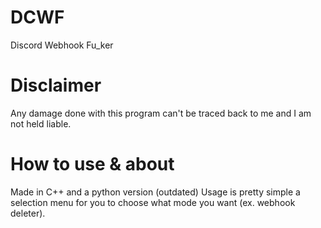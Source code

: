 # DCWF
Discord Webhook Fu_ker

# Disclaimer
Any damage done with this program can't be traced back to me and I am not held liable.

# How to use & about
Made in C++ and a python version (outdated) 
Usage is pretty simple a selection menu for you to choose what mode you want (ex. webhook deleter).
